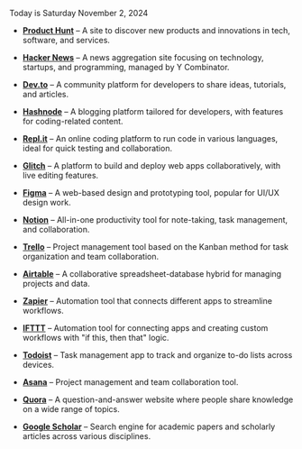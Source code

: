 Today is Saturday
November 2, 2024

- **[Product Hunt](https://www.producthunt.com/)** – A site to discover new products and innovations in tech, software, and services.

- **[Hacker News](https://news.ycombinator.com/)** – A news aggregation site focusing on technology, startups, and programming, managed by Y Combinator.

- **[Dev.to](https://dev.to/)** – A community platform for developers to share ideas, tutorials, and articles.

- **[Hashnode](https://hashnode.com/)** – A blogging platform tailored for developers, with features for coding-related content.

- **[Repl.it](https://replit.com/)** – An online coding platform to run code in various languages, ideal for quick testing and collaboration.

- **[Glitch](https://glitch.com/)** – A platform to build and deploy web apps collaboratively, with live editing features.

- **[Figma](https://www.figma.com/)** – A web-based design and prototyping tool, popular for UI/UX design work.

- **[Notion](https://www.notion.so/)** – All-in-one productivity tool for note-taking, task management, and collaboration.

- **[Trello](https://trello.com/)** – Project management tool based on the Kanban method for task organization and team collaboration.

- **[Airtable](https://airtable.com/)** – A collaborative spreadsheet-database hybrid for managing projects and data.

- **[Zapier](https://zapier.com/)** – Automation tool that connects different apps to streamline workflows.

- **[IFTTT](https://ifttt.com/)** – Automation tool for connecting apps and creating custom workflows with "if this, then that" logic.

- **[Todoist](https://todoist.com/)** – Task management app to track and organize to-do lists across devices.

- **[Asana](https://asana.com/)** – Project management and team collaboration tool.

- **[Quora](https://www.quora.com/)** – A question-and-answer website where people share knowledge on a wide range of topics.

- **[Google Scholar](https://scholar.google.com/)** – Search engine for academic papers and scholarly articles across various disciplines.
